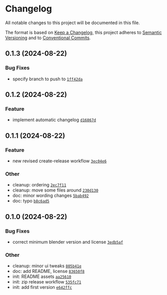 # Changelog

All notable changes to this project will be documented in this file.

The format is based on [Keep a Changelog](https://keepachangelog.com/en/1.0.0/), this project adheres to [Semantic Versioning](https://semver.org/spec/v2.0.0.html) and to [Conventional Commits](https://www.conventionalcommits.org/en/v1.0.0/).

## 0.1.3 (2024-08-22)

### Bug Fixes
- specify branch to push to [`1ff42da`](https://github.com/stom66/blender-asset-exporter/commit/1ff42da)

## 0.1.2 (2024-08-22)

### Feature
- implement automatic changelog [`d16867d`](https://github.com/stom66/blender-asset-exporter/commit/d16867d)

## 0.1.1 (2024-08-22)

### Feature
- new revised create-release workflow [`3ec04e6`](https://github.com/stom66/blender-asset-exporter/commit/3ec04e6)

### Other
- cleanup: ordering [`2ec7f11`](https://github.com/stom66/blender-asset-exporter/commit/2ec7f11)
- cleanup: move some files around [`230d130`](https://github.com/stom66/blender-asset-exporter/commit/230d130)
- doc: minor wording changes [`5bab492`](https://github.com/stom66/blender-asset-exporter/commit/5bab492)
- doc: typo [`b8c6ad5`](https://github.com/stom66/blender-asset-exporter/commit/b8c6ad5)

## 0.1.0 (2024-08-22)

### Bug Fixes
- correct minimum blender version and license [`3edb5af`](https://github.com/stom66/blender-asset-exporter/commit/3edb5af)

### Other
- cleanup: minor ui tweaks [`805b41e`](https://github.com/stom66/blender-asset-exporter/commit/805b41e)
- doc: add README, license [`83650f8`](https://github.com/stom66/blender-asset-exporter/commit/83650f8)
- init: README assets [`aa25610`](https://github.com/stom66/blender-asset-exporter/commit/aa25610)
- init: zip release workflow [`535fc71`](https://github.com/stom66/blender-asset-exporter/commit/535fc71)
- init: add first version [`e642ffc`](https://github.com/stom66/blender-asset-exporter/commit/e642ffc)

